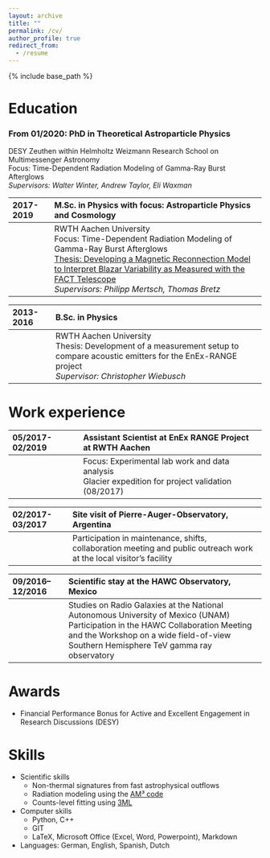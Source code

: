```yaml
---
layout: archive
title: ""
permalink: /cv/
author_profile: true
redirect_from:
  - /resume
---
```


{% include base_path %}

# Education

### **From 01/2020: PhD in Theoretical Astroparticle Physics**

DESY Zeuthen within Helmholtz Weizmann Research School on Multimessenger Astronomy <br>
Focus: Time-Dependent Radiation Modeling of Gamma-Ray Burst Afterglows<br>
*Supervisors: Walter Winter, Andrew Taylor, Eli Waxman*


|2017-2019 | M.Sc. in Physics with focus: Astroparticle Physics and Cosmology|
|:--- |:---|
||RWTH Aachen University<br>Focus: Time-Dependent Radiation Modeling of Gamma-Ray Burst Afterglows<br>[Thesis: Developing a Magnetic Reconnection Model to Interpret Blazar Variability as Measured with the FACT Telescope](https://maklinger.github.io/files/MasterThesis_MarcKlinger.pdf)<br>*Supervisors: Philipp Mertsch, Thomas Bretz*|


|2013-2016 | B.Sc. in Physics |
|:--- |:---|
||RWTH Aachen University<br>Thesis: Development of a measurement setup to compare acoustic emitters for the EnEx-RANGE project<br>*Supervisor: Christopher Wiebusch*|


Work experience
======

|05/2017-02/2019 | Assistant Scientist at EnEx RANGE Project at RWTH Aachen |
|:--- |:---|
||Focus: Experimental lab work and data analysis<br>Glacier expedition for project validation (08/2017)|


|02/2017-03/2017 | Site visit of Pierre-Auger-Observatory, Argentina |
|:--- |:---|
||Participation in maintenance, shifts, collaboration meeting and public outreach work at the local visitor’s facility|


|09/2016–12/2016 | Scientific stay at the HAWC Observatory, Mexico |
|:--- |:---|
||Studies on Radio Galaxies at the National Autonomous University of Mexico (UNAM)<br>Participation in the HAWC Collaboration Meeting and the Workshop on a wide field-of-view Southern Hemisphere TeV gamma ray observatory|

Awards
======
* Financial Performance Bonus for Active and Excellent Engagement in Research Discussions (DESY)

Skills
======
* Scientific skills
  * Non-thermal signatures from fast astrophysical outflows
  * Radiation modeling using the [AM³ code](https://gitlab.desy.de/am3/am3)
  * Counts-level fitting using [3ML](https://threeml.readthedocs.io/en/stable/index.html)
* Computer skills
  * Python, C++
  * GIT
  * LaTeX, Microsoft Office (Excel, Word, Powerpoint), Markdown
* Languages: German, English, Spanish, Dutch


